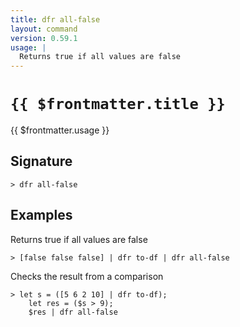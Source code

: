 ```yaml
---
title: dfr all-false
layout: command
version: 0.59.1
usage: |
  Returns true if all values are false
---
```


# `{{ $frontmatter.title }}`

<div style='white-space: pre-wrap;'>{{ $frontmatter.usage }}</div>

## Signature

```> dfr all-false ```

## Examples

Returns true if all values are false
```shell
> [false false false] | dfr to-df | dfr all-false
```

Checks the result from a comparison
```shell
> let s = ([5 6 2 10] | dfr to-df);
    let res = ($s > 9);
    $res | dfr all-false
```
